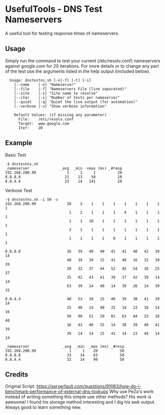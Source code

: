 UsefulTools - DNS Test Nameservers
===================
A useful tool for testing response times of nameservers. 


Usage
-------------
Simply run the command to test your current (/etc/resolv.conf) nameservers against google.com for 20 iterations. For more details or to change any part of the test use the arguments listed in the help output (included below).

```
  Usage: dnstestns.sh [-n|-f] [-t] [-i]
	[--name    |-n]	"Nameserver"
	[--file    |-f]	"Nameservers File (line separated)"
	[--site    |-s]	"Site name to resolve"
	[--iter    |-i]	"Number of tests per nameserver"
	[--quiet   |-q]	"Quiet the live output (for automation)"
	[--verbose |-v]	"Show verbose information"

	Default Values: (if missing any parameter)
	  File:	   /etc/resolv.conf
	  Target:  www.google.com
	  Iter:	   20
```

Example
-------------
Basic Test
```
-$ dnstestns.sh
_nameserver              _avg  _min  +max (ms) _#resp
192.168.200.99              1     1     1          20
8.8.8.8                    21    13    50          20
8.8.4.4                    33    14   141          20
```

Verbose Test
```
-$ dnstestns.sh -i 50 -v
192.168.200.99              20    2    1    1    1    1    1    1    1    1
                             1    2    1    1    1    4    1    1    1    1
                             1    1   10    1    1    1    1    1    1    1
                             3    1    1    1    1    1    1    1    1    1
                             1    1    1    1    0    1    1    1    1    1

8.8.8.8                     16   39   40   40   41   42   40   42   39   14
                            40   39   39   15   41   40   16   15   39   39
                            39   32   37   44   52   45   54   16   25   37
                            15   42   43   41   39   17   42   39   14   14
                            63   39   14   40   14   39   26   14   39   15

8.8.4.4                     40   53   38   15   40   39   38   41   39   14
                            15   40   14   40   22   14   23   18   14   16
                            50   90   51   29   81   63   44   33   18   40
                            16   43   40   15   14   38   39   40   41   39
                            39   14   14   15   41   14   23   48   14   14

_nameserver               _avg  _min  _max (ms) _#resp
192.168.200.99               1     1    20          50
8.8.8.8                     33    14    63          50
8.8.4.4                     32    14    90          50
```

Credits
------------
Original Script: https://serverfault.com/questions/91063/how-do-i-benchmark-performance-of-external-dns-lookups
Why use PeZa's work instead of writing something this simple use other methods? His work is awesome! I found his storage method interesting and I dig his awk output. Always good to learn something new.
